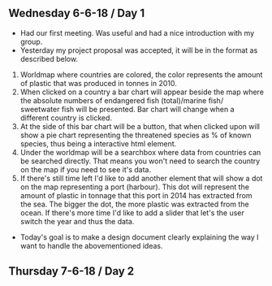 ## Wednesday 6-6-18 / Day 1
- Had our first meeting. Was useful and had a nice introduction with my group.
- Yesterday my project proposal was accepted, it will be in the format as described below.

1. Worldmap where countries are colored, the color represents the amount of plastic that was produced in tonnes in 2010.
2. When clicked on a country a bar chart will appear beside the map where the absolute numbers of endangered fish (total)/marine fish/
sweetwater fish will be presented. Bar chart will change when a different country is clicked.
3. At the side of this bar chart will be a button, that when clicked upon will show a pie chart representing the threatened species as % 
of known species, thus being a interactive html element.
4. Under the worldmap will be a searchbox where data from countries can be searched directly. That means you won't need to search the 
country on the map if you need to see it's data.
5. If there's still time left I'd like to add another element that will show a dot on the map representing a port (harbour). This dot
will represent the amount of plastic in tonnage that this port in 2014 has extracted from the sea. The bigger the dot, the more
plastic was extracted from the ocean. If there's more time I'd like to add a slider that let's the user switch the year and thus the data.

- Today's goal is to make a design document clearly explaining the way I want to handle the abovementioned ideas.

## Thursday 7-6-18 / Day 2
